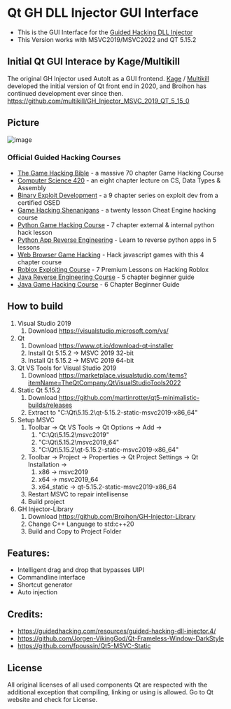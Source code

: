 # Qt GH DLL Injector GUI Interface
- This is the GUI Interface for the [Guided Hacking DLL Injector](https://guidedhacking.com/resources/guided-hacking-dll-injector.4/)
- This Version works with MSVC2019/MSVC2022 and QT 5.15.2

## Initial Qt GUI Interace by Kage/Multikill

The original GH Injector used AutoIt as a GUI frontend.  [Kage](https://guidedhacking.com/members/kage.109622/) / [Multikill](https://github.com/multikill) developed the initial version of Qt front end in 2020, and Broihon has continued development ever since then.
https://github.com/multikill/GH_Injector_MSVC_2019_QT_5_15_0

## Picture
![image](https://github.com/guided-hacking/GH-Injector-GUI/assets/15186628/81f934c8-b319-4058-928c-69d8c971672a)

<h3>Official Guided Hacking Courses</h3>
<ul>
	<li><a href="https://guidedhacking.com/ghb" target="_blank">The Game Hacking Bible</a>&nbsp;- a massive 70 chapter Game Hacking Course</li>
	<li><a href="https://guidedhacking.com/threads/squally-cs420-game-hacking-course.14191/" target="_blank">Computer Science 420</a>&nbsp;- an eight chapter lecture on CS, Data Types &amp; Assembly</li>
	<li><a href="https://guidedhacking.com/forums/binary-exploit-development-course.551/" target="_blank">Binary Exploit Development</a>&nbsp;- a 9 chapter series on exploit dev&nbsp;from a certified OSED</li>
	<li><a href="https://guidedhacking.com/forums/game-hacking-shenanigans/" target="_blank">Game Hacking Shenanigans</a>&nbsp;- a twenty lesson Cheat Engine hacking course</li>
	<li><a href="https://guidedhacking.com/threads/python-game-hacking-tutorial-1-1-introduction.18695/" target="_blank">Python Game Hacking Course</a>&nbsp;- 7 chapter external &amp; internal python hack lesson</li>
	<li><a href="https://guidedhacking.com/threads/python-game-hacking-tutorial-2-1-introduction.19199/" target="_blank">Python App Reverse Engineering</a>&nbsp;- Learn to reverse python apps in 5 lessons</li>
	<li><a href="https://guidedhacking.com/threads/web-browser-game-hacking-intro-part-1.17726/" target="_blank">Web Browser Game Hacking</a>&nbsp;- Hack javascript games with this 4 chapter course</li>
	<li><a href="https://guidedhacking.com/forums/roblox-exploit-scripting-course-res100.521/" target="_blank">Roblox Exploiting Course</a>&nbsp;- 7 Premium Lessons on Hacking Roblox</li>
	<li><a href="https://guidedhacking.com/forums/java-reverse-engineering-course-jre100.538/" target="_blank">Java Reverse Engineering Course</a>&nbsp;- 5 chapter beginner guide</li>
	<li><a href="https://guidedhacking.com/forums/java-game-hacking-course-jgh100.553/" target="_blank">Java Game Hacking Course</a>&nbsp;- 6 Chapter Beginner Guide</li>
</ul>

## How to build
1. Visual Studio 2019
	1. Download https://visualstudio.microsoft.com/vs/
2. Qt
	1. Download https://www.qt.io/download-qt-installer
	1. Install Qt 5.15.2 -> MSVC 2019 32-bit
	2. Install Qt 5.15.2 -> MSVC 2019 64-bit
3. Qt VS Tools for Visual Studio 2019
	1. Download https://marketplace.visualstudio.com/items?itemName=TheQtCompany.QtVisualStudioTools2022
4. Static Qt 5.15.2
	1. Download https://github.com/martinrotter/qt5-minimalistic-builds/releases
	2. Extract to "C:\Qt\5.15.2\qt-5.15.2-static-msvc2019-x86_64"
5. Setup MSVC
	1. Toolbar -> Qt VS Tools -> Qt Options -> Add ->
		1. "C:\Qt\5.15.2\msvc2019"
		2. "C:\Qt\5.15.2\msvc2019_64"
		3. "C:\Qt\5.15.2\qt-5.15.2-static-msvc2019-x86_64"
	2. Toolbar -> Project -> Properties -> Qt Project Settings -> Qt Installation -> 
		1. x86 -> msvc2019
		2. x64 -> msvc2019_64
		3. x64_static -> qt-5.15.2-static-msvc2019-x86_64
	3. Restart MSVC to repair intellisense
	4. Build project
6. GH Injector-Library
	1. Download https://github.com/Broihon/GH-Injector-Library
	2. Change C++ Language to std:c++20
	3. Build and Copy to Project Folder

## Features:
- Intelligent drag and drop that bypasses UIPI
- Commandline interface
- Shortcut generator
- Auto injection

## Credits:
- https://guidedhacking.com/resources/guided-hacking-dll-injector.4/
- https://github.com/Jorgen-VikingGod/Qt-Frameless-Window-DarkStyle
- https://github.com/fpoussin/Qt5-MSVC-Static

## License
All original licenses of all used components Qt are respected with the additional exception that compiling, linking or using is allowed. Go to Qt website and check for License.


